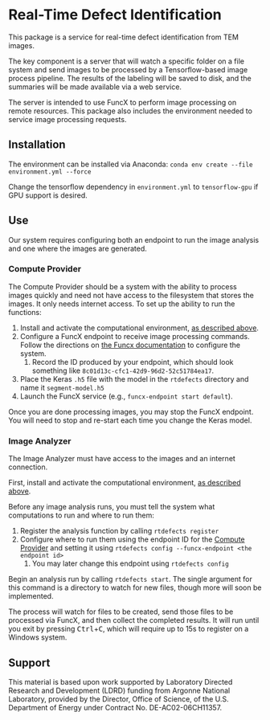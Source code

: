 # Real-Time Defect Identification

This package is a service for real-time defect identification from TEM images. 

The key component is a server that will watch a specific folder on a file system and 
send images to be processed by a Tensorflow-based image process pipeline. 
The results of the labeling will be saved to disk, and the summaries will be made
available via a web service.

The server is intended to use FuncX to perform image processing on remote resources. 
This package also includes the environment needed to service image processing requests.

## Installation

The environment can be installed via Anaconda: ``conda env create --file environment.yml --force``

Change the tensorflow dependency in `environment.yml` to `tensorflow-gpu` if GPU support is desired.

## Use

Our system requires configuring both an endpoint to run the image analysis and one where the images are generated. 

### Compute Provider

The Compute Provider should be a system with the ability to process images quickly and need not have access
to the filesystem that stores the images. It only needs internet access. To set up the ability to run the functions:

1. Install and activate the computational environment, [as described above](#installation).
1. Configure a FuncX endpoint to receive image processing commands. Follow the directions on [the Funcx documentation](https://funcx.readthedocs.io/en/latest/endpoints.html#first-time-setup)
to configure the system.
    1. Record the ID produced by your endpoint, which should look something like `8c01d13c-cfc1-42d9-96d2-52c51784ea17`.  
1. Place the Keras `.h5` file with the model in the `rtdefects` directory and name it `segment-model.h5`
1. Launch the FuncX service (e.g., `funcx-endpoint start default`).

Once you are done processing images, you may stop the FuncX endpoint. 
You will need to stop and re-start each time you change the Keras model. 

### Image Analyzer

The Image Analyzer must have access to the images and an internet connection.

First, install and activate the computational environment, [as described above](#installation).

Before any image analysis runs, you must tell the system what computations to run and where to run them:
1. Register the analysis function by calling `rtdefects register`
1. Configure where to run them using the endpoint ID for the [Compute Provider](#compute-provider)
and setting it using `rtdefects config --funcx-endpoint <the endpoint id>`
   1. You may later change this endpoint using `rtdefects config`

Begin an analysis run by calling `rtdefects start`.
The single argument for this command is a directory to watch for new files,
though more will soon be implemented.

The process will watch for files to be created, send those files
to be processed via FuncX, and then collect the completed results.
It will run until you exit by pressing <kbd>Ctrl</kbd>+<kbd>C</kbd>,
which will require up to 15s to register on a Windows system.

## Support

This material is based upon work supported by Laboratory Directed Research and Development (LDRD) funding from Argonne National Laboratory, provided by the Director, Office of Science, of the U.S. Department of Energy under Contract No. DE-AC02-06CH11357.
